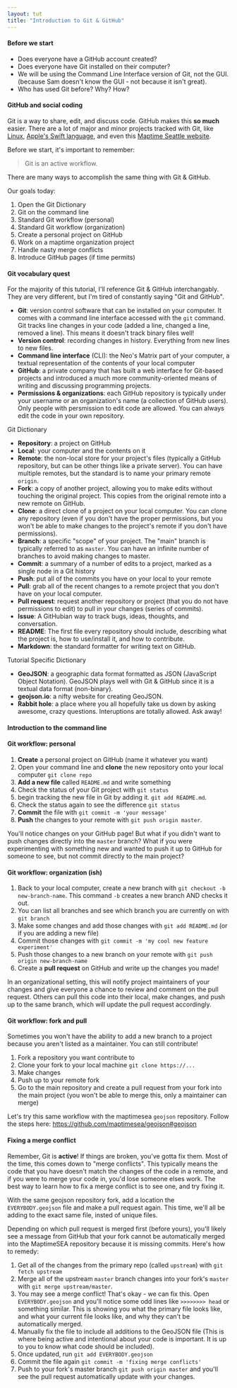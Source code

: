 ```yaml
---
layout: tut
title: "Introduction to Git & GitHub"
---
```


#### Before we start

* Does everyone have a GitHub account created?
* Does everyone have Git installed on their computer?
* We will be using the Command Line Interface version of Git, not the GUI. (because Sam doesn't know the GUI - not because it isn't great).
* Who has used Git before? Why? How?

#### GitHub and social coding

Git is a way to share, edit, and discuss code. GitHub makes this **so much** easier. There are a lot of major and minor projects tracked with Git, like [Linux](https://github.com/torvalds/linux), [Apple's Swift language](https://github.com/apple/swift), and even this [Maptime Seattle website](https://github.com/maptimesea/maptimesea.github.io).

Before we start, it's important to remember:

> Git is an active workflow.

There are many ways to accomplish the same thing with Git & GitHub.

Our goals today:

1. Open the Git Dictionary
2. Git on the command line
2. Standard Git workflow (personal)
3. Standard Git workflow (organization)
3. Create a personal project on GitHub
4. Work on a maptime organization project
5. Handle nasty merge conflicts
6. Introduce GitHub pages (if time permits)

#### Git vocabulary quest

For the majority of this tutorial, I'll reference Git & GitHub interchangably. They are very different, but I'm tired of constantly saying "Git and GitHub".

* **Git**: version control software that can be installed on your computer. It comes with a command line interface accessed with the `git` command. Git tracks line changes in your code (added a line, changed a line, removed a line). This means it doesn't track binary files well!
* **Version control**: recording changes in history. Everything from new lines to new files.
* **Command line interface** (CLI): the Neo's Matrix part of your computer, a textual representation of the contents of your local computer
* **GitHub**: a private company that has built a web interface for Git-based projects and introduced a much more community-oriented means of writing and discussing programming projects.
* **Permissions & organizations**: each GitHub repository is typically under your username or an organization's name (a collection of GitHub users). Only people with persmission to edit code are allowed. You can always edit the code in your own repository.

Git Dictionary

* **Repository**: a project on GitHub
* **Local**: your computer and the contents on it
* **Remote**: the non-local store for your project's files (typically a GitHub repository, but can be other things like a private server). You can have multiple remotes, but the standard is to name your primary remote `origin`.
* **Fork**: a copy of another project, allowing you to make edits without touching the original project. This copies from the original remote into a new remote on GitHub.
* **Clone**: a direct clone of a project on your local computer. You can clone any repository (even if you don't have the proper permissions, but you won't be able to make changes to the project's remote if you don't have permissions).
* **Branch**: a specific "scope" of your project. The "main" branch is typically referred to as `master`. You can have an infinite number of branches to avoid making changes to master.
* **Commit**: a summary of a number of edits to a project, marked as a single node in a Git history
* **Push**: put all of the commits you have on your local to your remote
* **Pull**: grab all of the recent changes to a remote project that you don't have on your local computer.
* **Pull request**: request another repository or project (that you do not have permissions to edit) to pull in your changes (series of commits).
* **Issue**: A GitHubian way to track bugs, ideas, thoughts, and conversation.
* **README**: The first file every repository should include, describing what the project is, how to use/install it, and how to contribute.
* **Markdown**: the standard formatter for writing text on GitHub.

Tutorial Specific Dictionary

* **GeoJSON**: a geographic data format formatted as JSON (JavaScript Object Notation). GeoJSON plays well with Git & GitHub since it is a textual data format (non-binary).
* **geojson.io**: a nifty website for creating GeoJSON.
* **Rabbit hole**: a place where you all hopefully take us down by asking awesome, crazy questions. Interuptions are totally allowed. Ask away!

#### Introduction to the command line

#### Git workflow: personal

1. **Create** a personal project on GitHub (name it whatever you want)
2. Open your command line and **clone** the new repository onto your local computer `git clone repo`
3. **Add a new file** called `README.md` and write something
4. Check the status of your Git project with `git status`
4. begin tracking the new file in Git by adding it. `git add README.md`.
5. Check the status again to see the difference `git status`
6. **Commit** the file with `git commit -m 'your message'`
7. **Push** the changes to your remote with `git push origin master`.

You'll notice changes on your GitHub page! But what if you didn't want to push changes directly into the `master` branch? What if you were experimenting with something new and wanted to push it up to GitHub for someone to see, but not commit directly to the main project?

#### Git workflow: organization (ish)

1. Back to your local computer, create a new branch with `git checkout -b new-branch-name`. This command `-b` creates a new branch AND checks it out.
2. You can list all branches and see which branch you are currently on with `git branch`
3. Make some changes and add those changes with `git add README.md` (or if you are adding a new file)
4. Commit those changes with `git commit -m 'my cool new feature experiment'`
5. Push those changes to a new branch on your remote with `git push origin new-branch-name`
6. Create a **pull request** on GitHub and write up the changes you made!

In an organizational setting, this will notify project maintainers of your changes and give everyone a chance to review and comment on the pull request. Others can pull this code into their local, make changes, and push up to the same branch, which will update the pull request accordingly.

#### Git workflow: fork and pull

Sometimes you won't have the ability to add a new branch to a project because you aren't listed as a maintainer. You can still contribute!

1. Fork a repository you want contribute to
2. Clone your fork to your local machine `git clone https://...`
3. Make changes
4. Push up to your remote fork
5. Go to the main repository and create a pull request from your fork into the main project (you won't be able to merge this, only a maintainer can merge)

Let's try this same workflow with the maptimesea `geojson` repository. Follow the steps here: https://github.com/maptimesea/geojson#geojson

#### Fixing a merge conflict

Remember, Git is **active**! If things are broken, you've gotta fix them. Most of the time, this comes down to "merge conflicts". This typically means the code that you have doesn't match the changes of the code in a remote, and if you were to merge your code in, you'd lose someone elses work. The best way to learn how to fix a merge conflict is to see one, and try fixing it.

With the same geojson repository fork, add a location the `EVERYBODY.geojson` file and make a pull request again. This time, we'll all be adding to the exact same file, insted of unique files.

Depending on which pull request is merged first (before yours), you'll likely see a message from GitHub that your fork cannot be automatically merged into the MaptimeSEA repository because it is missing commits. Here's how to remedy:

1. Get all of the changes from the primary repo (called `upstream`) with `git fetch upstream`
2. Merge all of the upstream `master` branch changes into your fork's `master` with `git merge upstream/master`.
3. You may see a merge conflict! That's okay - we can fix this. Open `EVERYBODY.geojson` and you'll notice some odd lines like `>>>>>>>> head` or something similar. This is showing you what the primary file looks like, and what your current file looks like, and why they can't be automatically merged. 
4. Manually fix the file to include all additions to the GeoJSON file (This is where being active and intentional about your code is important. It is up to you to know what code should be included).
5. Once updated, run `git add EVERYBODY.geojson`
6. Commit the file again `git commit -m 'fixing merge conflicts'`
7. Push to your fork's master branch `git push origin master` and you'll see the pull request automatically update with your changes.
